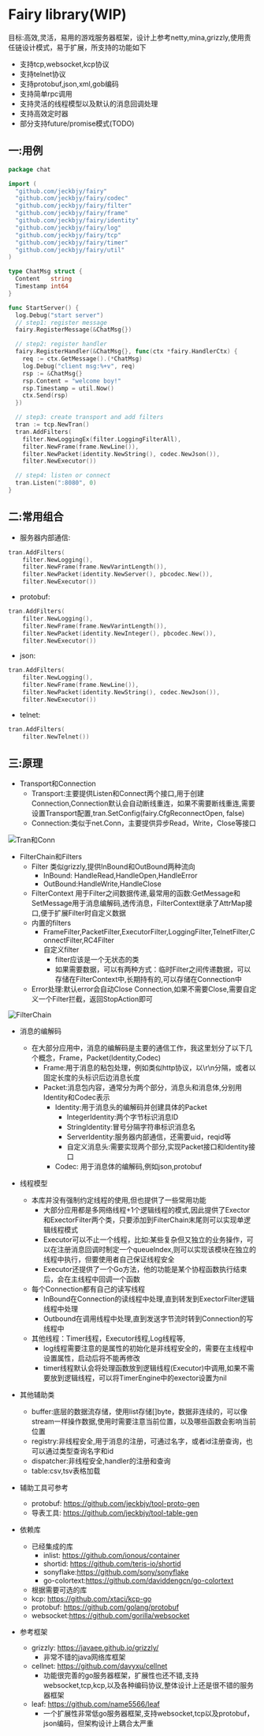 # Fairy library(WIP)

目标:高效,灵活，易用的游戏服务器框架，设计上参考netty,mina,grizzly,使用责任链设计模式，易于扩展，所支持的功能如下

- 支持tcp,websocket,kcp协议
- 支持telnet协议
- 支持protobuf,json,xml,gob编码
- 支持简单rpc调用
- 支持灵活的线程模型以及默认的消息回调处理
- 支持高效定时器
- 部分支持future/promise模式(TODO)

## 一:用例

```go
package chat

import (
  "github.com/jeckbjy/fairy"
  "github.com/jeckbjy/fairy/codec"
  "github.com/jeckbjy/fairy/filter"
  "github.com/jeckbjy/fairy/frame"
  "github.com/jeckbjy/fairy/identity"
  "github.com/jeckbjy/fairy/log"
  "github.com/jeckbjy/fairy/tcp"
  "github.com/jeckbjy/fairy/timer"
  "github.com/jeckbjy/fairy/util"
)

type ChatMsg struct {
  Content   string
  Timestamp int64
}

func StartServer() {
  log.Debug("start server")
  // step1: register message
  fairy.RegisterMessage(&ChatMsg{})

  // step2: register handler
  fairy.RegisterHandler(&ChatMsg{}, func(ctx *fairy.HandlerCtx) {
    req := ctx.GetMessage().(*ChatMsg)
    log.Debug("client msg:%+v", req) 
    rsp := &ChatMsg{}
    rsp.Content = "welcome boy!"
    rsp.Timestamp = util.Now()
    ctx.Send(rsp)
  })

  // step3: create transport and add filters
  tran := tcp.NewTran()
  tran.AddFilters(
    filter.NewLoggingEx(filter.LoggingFilterAll),
    filter.NewFrame(frame.NewLine()),
    filter.NewPacket(identity.NewString(), codec.NewJson()),
    filter.NewExecutor())

  // step4: listen or connect
  tran.Listen(":8080", 0)
}
```

## 二:常用组合

- 服务器内部通信:

``` go
tran.AddFilters(
    filter.NewLogging(),
    filter.NewFrame(frame.NewVarintLength()),
    filter.NewPacket(identity.NewServer(), pbcodec.New()),
    filter.NewExecutor())
```

- protobuf:

``` go
tran.AddFilters(
    filter.NewLogging(),
    filter.NewFrame(frame.NewVarintLength()),
    filter.NewPacket(identity.NewInteger(), pbcodec.New()),
    filter.NewExecutor())
```

- json:

``` go
tran.AddFilters(
    filter.NewLogging(),
    filter.NewFrame(frame.NewLine()),
    filter.NewPacket(identity.NewString(), codec.NewJson()),
    filter.NewExecutor())
```

- telnet:

``` go
tran.AddFilters(
    filter.NewTelnet())
```

## 三:原理

- Transport和Connection
  - Transport:主要提供Listen和Connect两个接口,用于创建Connection,Connection默认会自动断线重连，如果不需要断线重连,需要设置Transport配置,tran.SetConfig(fairy.CfgReconnectOpen, false)
  - Connection:类似于net.Conn，主要提供异步Read，Write，Close等接口

 ![Tran和Conn](doc/tran-conn.png)

- FilterChain和Filters
  - Filter 类似grizzly,提供InBound和OutBound两种流向
    - InBound: HandleRead,HandleOpen,HandleError
    - OutBound:HandleWrite,HandleClose
  - FilterContext 用于Filter之间数据传递,最常用的函数:GetMessage和SetMessage用于消息编解码,透传消息，FilterContext继承了AttrMap接口,便于扩展Filter时自定义数据
  - 内置的filters
    - FrameFilter,PacketFilter,ExecutorFilter,LoggingFilter,TelnetFilter,ConnectFilter,RC4Filter
    - 自定义filter
      - filter应该是一个无状态的类
      - 如果需要数据，可以有两种方式：临时Filter之间传递数据，可以存储在FilterContext中,长期持有的,可以存储在Connection中
  - Error处理:默认error会自动Close Connection,如果不需要Close,需要自定义一个Filter拦截，返回StopAction即可

![FilterChain](doc/filterchain.png)

- 消息的编解码
  - 在大部分应用中，消息的编解码是主要的通信工作，我这里划分了以下几个概念，Frame，Packet(Identity,Codec)
    - Frame:用于消息的粘包处理，例如类似http协议，以\r\n分隔，或者以固定长度的头标识后边消息长度
    - Packet:消息包内容，通常分为两个部分，消息头和消息体,分别用Identity和Codec表示
      - Identity:用于消息头的编解码并创建具体的Packet
        - IntegerIdentity:两个字节标识消息ID
        - StringIdentity:冒号分隔字符串标识消息名
        - ServerIdentity:服务器内部通信，还需要uid，reqid等
        - 自定义消息头:需要实现两个部分,实现Packet接口和Identity接口
      - Codec:   用于消息体的编解码,例如json,protobuf

- 线程模型
  - 本库并没有强制约定线程的使用,但也提供了一些常用功能
    - 大部分应用都是多网络线程+1个逻辑线程的模式,因此提供了Exector和ExectorFilter两个类，只要添加到FilterChain末尾则可以实现单逻辑线程模式
    - Executor可以不止一个线程，比如:某些复杂但又独立的业务操作，可以在注册消息回调时制定一个queueIndex,则可以实现该模块在独立的线程中执行，但要使用者自己保证线程安全
    - Executor还提供了一个Go方法，他的功能是某个协程函数执行结束后，会在主线程中回调一个函数
  - 每个Connection都有自己的读写线程
    - InBound在Connection的读线程中处理,直到转发到ExectorFilter逻辑线程中处理
    - Outbound在调用线程中处理,直到发送字节流时转到Connection的写线程中
  - 其他线程：Timer线程，Executor线程,Log线程等,
    - log线程需要注意的是属性的初始化是非线程安全的，需要在主线程中设置属性，启动后将不能再修改
    - timer线程默认会将处理函数放到逻辑线程(Executor)中调用,如果不需要放到逻辑线程，可以将TimerEngine中的exector设置为nil

- 其他辅助类
  - buffer:底层的数据流存储，使用list存储[]byte，数据非连续的，可以像stream一样操作数据,使用时需要注意当前位置，以及哪些函数会影响当前位置
  - registry:非线程安全,用于消息的注册，可通过名字，或者id注册查询，也可以通过类型查询名字和id
  - dispatcher:非线程安全,handler的注册和查询
  - table:csv,tsv表格加载

- 辅助工具可参考
  - protobuf: https://github.com/jeckbjy/tool-proto-gen
  - 导表工具:  https://github.com/jeckbjy/tool-table-gen

- 依赖库
  - 已经集成的库
    - inlist: https://github.com/ionous/container
    - shortid: https://github.com/teris-io/shortid
    - sonyflake:https://github.com/sony/sonyflake
    - go-colortext:https://github.com/daviddengcn/go-colortext
  - 根据需要可选的库 
  - kcp:      https://github.com/xtaci/kcp-go
  - protobuf: https://github.com/golang/protobuf
  - websocket:https://github.com/gorilla/websocket

- 参考框架
  - grizzly: https://javaee.github.io/grizzly/
    - 非常不错的java网络库框架
  - cellnet: https://github.com/davyxu/cellnet 
    - 功能很完善的go服务器框架，扩展性也还不错,支持websocket,tcp,kcp,以及各种编码协议,整体设计上还是很不错的服务器框架
  - leaf: https://github.com/name5566/leaf
    - 一个扩展性非常低go服务器框架,支持websocket,tcp以及protobuf，json编码，但架构设计上耦合太严重
